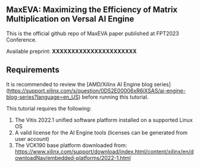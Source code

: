 ## MaxEVA: Maximizing the Efficiency of Matrix Multiplication on Versal AI Engine

This is the official github repo of MaxEVA paper published at FPT2023 Conference.

Available preprint: **XXXXXXXXXXXXXXXXXXXXXX**


## Requirements

It is recommended to review the [AMD/Xilinx AI Engine blog series] (https://support.xilinx.com/s/question/0D52E00006xR6iXSAS/ai-engine-blog-series?language=en_US) before running this tutorial.

This tutorial requires the following:
1. The Vitis 2022.1 unified software platform installed on a supported Linux OS
2. A valid license for the AI Engine tools (licenses can be generated from user account)
3. The VCK190 base platform downloaded from: https://www.xilinx.com/support/download/index.html/content/xilinx/en/downloadNav/embedded-platforms/2022-1.html
